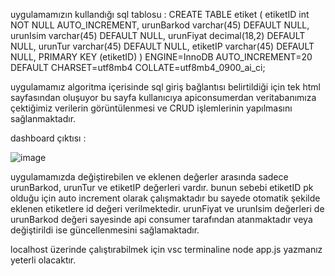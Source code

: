 uygulamamızın kullandığı sql tablosu :
 CREATE TABLE etiket ( etiketID int NOT NULL AUTO_INCREMENT, urunBarkod varchar(45) DEFAULT NULL, urunIsim varchar(45) DEFAULT NULL, urunFiyat decimal(18,2) DEFAULT NULL, urunTur varchar(45) DEFAULT NULL, etiketIP varchar(45) DEFAULT NULL, PRIMARY KEY (etiketID) ) ENGINE=InnoDB AUTO_INCREMENT=20 DEFAULT CHARSET=utf8mb4 COLLATE=utf8mb4_0900_ai_ci;

uygulamamız algoritma içerisinde sql giriş bağlantısı belirtildiği için tek html sayfasından oluşuyor bu sayfa kullanıcıya apiconsumerdan veritabanımıza çektiğimiz verilerin görüntülenmesi ve CRUD işlemlerinin yapılmasını sağlanmaktadır.

dashboard çıktısı :

![image](https://github.com/user-attachments/assets/47bade19-3174-48c2-89dd-9ff559ca2b2f)


uygulamamızda değiştirebilen ve eklenen değerler arasında sadece urunBarkod, urunTur ve etiketIP değerleri vardır. bunun sebebi etiketID pk olduğu için auto increment olarak çalışmaktadır bu sayede otomatik şekilde eklenen etiketlere id değeri verilmektedir. urunFiyat ve urunIsim değerleri de urunBarkod değeri sayesinde api consumer tarafından atanmaktadır veya değiştirildi ise güncellenmesini sağlamaktadır.

localhost üzerinde çalıştırabilmek için vsc terminaline 
node app.js yazmanız yeterli olacaktır.
